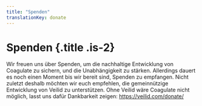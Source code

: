 ```yaml
---
title: "Spenden"
translationKey: donate
---
```


# Spenden {.title .is-2}

Wir freuen uns über Spenden, um die nachhaltige Entwicklung von Coagulate zu sichern, und die Unabhängigkeit zu stärken.
Allerdings dauert es noch einen Moment bis wir bereit sind, Spenden zu empfangen.
Nicht zuletzt deshalb möchten wir euch empfehlen, die gemeinnützige Entwicklung von Veilid zu unterstützen. Ohne Veilid wäre Coagulate nicht möglich, lasst uns dafür Dankbarkeit zeigen: https://veilid.com/donate/
